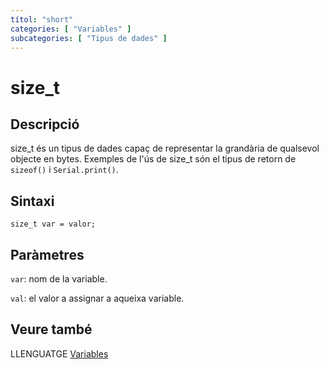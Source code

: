 ```yaml
---
títol: "short"
categories: [ "Variables" ]
subcategories: [ "Tipus de dades" ]
---
```


# size_t

## Descripció

size_t és un tipus de dades capaç de representar la grandària de qualsevol objecte en bytes. Exemples de l'ús de size_t són el tipus de retorn de `sizeof()` i `Serial.print()`.

## Sintaxi

`size_t var = valor;`

## Paràmetres

`var`: nom de la variable.

`val`: el valor a assignar a aqueixa variable.

## Veure també

LLENGUATGE [Variables](../Variables.md)
